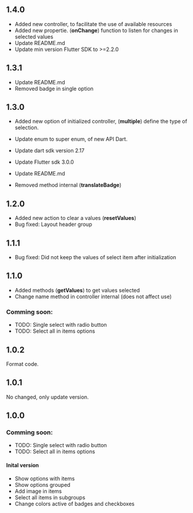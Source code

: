 ## 1.4.0
- Added new controller, to facilitate the use of available resources
- Added new propertie. (**onChange**) function to listen for changes in selected values
- Update README.md
- Update min version Flutter SDK to >=2.2.0

## 1.3.1

- Update README.md
- Removed badge in single option

## 1.3.0

- Added new option of initialized controller, (**multiple**) define the type of selection.
- Update enum to super enum, of new API Dart.
- Update dart sdk version 2.17
- Update Flutter sdk 3.0.0
- Update README.md

- Removed method internal (**translateBadge**)

## 1.2.0

- Added new action to clear a values (**resetValues**)
- Bug fixed: Layout header group

## 1.1.1

- Bug fixed: Did not keep the values of select item after initialization

## 1.1.0

- Added methods (**getValues**) to get values selected
- Change name method in controller internal (does not affect use)

### Comming soon:

- TODO: Single select with radio button
- TODO: Select all in items options

## 1.0.2

Format code.

## 1.0.1

No changed, only update version.

## 1.0.0

### Comming soon:

- TODO: Single select with radio button
- TODO: Select all in items options

#### Inital version

- Show options with items
- Show options grouped
- Add image in items
- Select all items in subgroups
- Change colors active of badges and checkboxes

